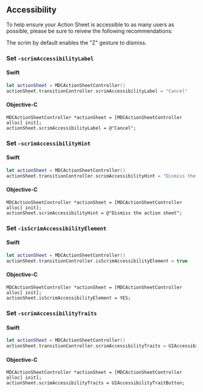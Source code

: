## Accessibility

To help ensure your Action Sheet is accessible to as many users as possible, please be sure to reivew the following
recommendations:

The scrim by default enables the "Z" gesture to dismiss.

### Set `-scrimAccessibilityLabel`

<!--<div class="material-code-render" markdown="1">-->
#### Swift
```swift
let actionSheet = MDCActionSheetController()
actionSheet.transitionController.scrimAccessibilityLabel = "Cancel"
```

#### Objective-C

```objc
MDCActionSheetController *actionSheet = [MDCActionSheetController alloc] init];
actionSheet.scrimAccessibilityLabel = @"Cancel";
```
<!--</div>-->

### Set `-scrimAccessibilityHint`

<!--<div class="material-code-render" markdown="1">-->
#### Swift
```swift
let actionSheet = MDCActionSheetController()
actionSheet.transitionController.scrimAccessibilityHint = "Dismiss the action sheet"
```

#### Objective-C

```objc
MDCActionSheetController *actionSheet = [MDCActionSheetController alloc] init];
actionSheet.scrimAccessibilityHint = @"Dismiss the action sheet";
```
<!--</div>-->

### Set `-isScrimAccessibilityElement`

<!--<div class="material-code-render" markdown="1">-->
#### Swift
```swift
let actionSheet = MDCActionSheetController()
actionSheet.transitionController.isScrimAccessibilityElement = true
```

#### Objective-C

```objc
MDCActionSheetController *actionSheet = [MDCActionSheetController alloc] init];
actionSheet.isScrimAccessibilityElement = YES;
```
<!--</div>-->

### Set `-scrimAccessibilityTraits`

<!--<div class="material-code-render" markdown="1">-->
#### Swift
```swift
let actionSheet = MDCActionSheetController()
actionSheet.transitionController.scrimAccessibilityTraits = UIAccessibilityTraitButton
```

#### Objective-C

```objc
MDCActionSheetController *actionSheet = [MDCActionSheetController alloc] init];
actionSheet.scrimAccessibilityTraits = UIAccessibilityTraitButton;
```
<!--</div>-->



